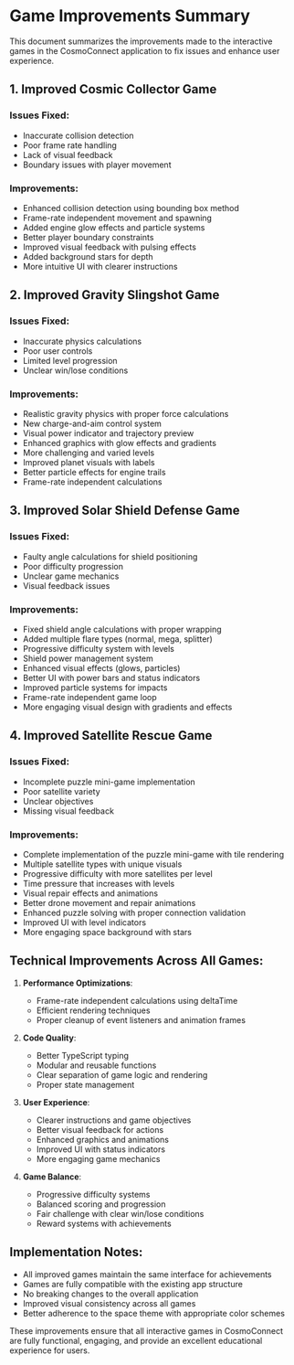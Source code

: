 # Game Improvements Summary

This document summarizes the improvements made to the interactive games in the CosmoConnect application to fix issues and enhance user experience.

## 1. Improved Cosmic Collector Game

### Issues Fixed:
- Inaccurate collision detection
- Poor frame rate handling
- Lack of visual feedback
- Boundary issues with player movement

### Improvements:
- Enhanced collision detection using bounding box method
- Frame-rate independent movement and spawning
- Added engine glow effects and particle systems
- Better player boundary constraints
- Improved visual feedback with pulsing effects
- Added background stars for depth
- More intuitive UI with clearer instructions

## 2. Improved Gravity Slingshot Game

### Issues Fixed:
- Inaccurate physics calculations
- Poor user controls
- Limited level progression
- Unclear win/lose conditions

### Improvements:
- Realistic gravity physics with proper force calculations
- New charge-and-aim control system
- Visual power indicator and trajectory preview
- Enhanced graphics with glow effects and gradients
- More challenging and varied levels
- Improved planet visuals with labels
- Better particle effects for engine trails
- Frame-rate independent calculations

## 3. Improved Solar Shield Defense Game

### Issues Fixed:
- Faulty angle calculations for shield positioning
- Poor difficulty progression
- Unclear game mechanics
- Visual feedback issues

### Improvements:
- Fixed shield angle calculations with proper wrapping
- Added multiple flare types (normal, mega, splitter)
- Progressive difficulty system with levels
- Shield power management system
- Enhanced visual effects (glows, particles)
- Better UI with power bars and status indicators
- Improved particle systems for impacts
- Frame-rate independent game loop
- More engaging visual design with gradients and effects

## 4. Improved Satellite Rescue Game

### Issues Fixed:
- Incomplete puzzle mini-game implementation
- Poor satellite variety
- Unclear objectives
- Missing visual feedback

### Improvements:
- Complete implementation of the puzzle mini-game with tile rendering
- Multiple satellite types with unique visuals
- Progressive difficulty with more satellites per level
- Time pressure that increases with levels
- Visual repair effects and animations
- Better drone movement and repair animations
- Enhanced puzzle solving with proper connection validation
- Improved UI with level indicators
- More engaging space background with stars

## Technical Improvements Across All Games:

1. **Performance Optimizations**:
   - Frame-rate independent calculations using deltaTime
   - Efficient rendering techniques
   - Proper cleanup of event listeners and animation frames

2. **Code Quality**:
   - Better TypeScript typing
   - Modular and reusable functions
   - Clear separation of game logic and rendering
   - Proper state management

3. **User Experience**:
   - Clearer instructions and game objectives
   - Better visual feedback for actions
   - Enhanced graphics and animations
   - Improved UI with status indicators
   - More engaging game mechanics

4. **Game Balance**:
   - Progressive difficulty systems
   - Balanced scoring and progression
   - Fair challenge with clear win/lose conditions
   - Reward systems with achievements

## Implementation Notes:

- All improved games maintain the same interface for achievements
- Games are fully compatible with the existing app structure
- No breaking changes to the overall application
- Improved visual consistency across all games
- Better adherence to the space theme with appropriate color schemes

These improvements ensure that all interactive games in CosmoConnect are fully functional, engaging, and provide an excellent educational experience for users.